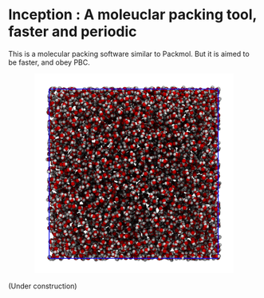 # Inception : A moleuclar packing tool, faster and periodic

This is a molecular packing software similar to Packmol. But it is aimed to be faster, and obey PBC. 


<p align="center">
  <img width="400" height="400" src="images/pack_water.jpg">
</p>

(Under construction)
